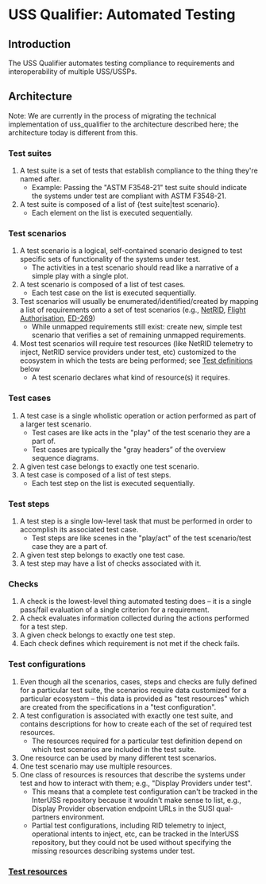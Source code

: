 # USS Qualifier: Automated Testing

## Introduction

The USS Qualifier automates testing compliance to requirements and interoperability of multiple USS/USSPs.

## Architecture

Note: We are currently in the process of migrating the technical implementation of uss_qualifier to the architecture described here; the architecture today is different from this.

### Test suites

1. A test suite is a set of tests that establish compliance to the thing they're named after.
    * Example: Passing the "ASTM F3548-21" test suite should indicate the systems under test are compliant with ASTM F3548-21.
2. A test suite is composed of a list of {test suite|test scenario}.
    * Each element on the list is executed sequentially.

### Test scenarios

1. A test scenario is a logical, self-contained scenario designed to test specific sets of functionality of the systems under test.
    * The activities in a test scenario should read like a narrative of a simple play with a single plot.
2. A test scenario is composed of a list of test cases.
    * Each test case on the list is executed sequentially.
3. Test scenarios will usually be enumerated/identified/created by mapping a list of requirements onto a set of test scenarios (e.g., [NetRID](https://docs.google.com/spreadsheets/d/1YByckmK6hfMrGec53CxRM2BPvcgm6HQNoFxOrOEfrUQ/edit#gid=0), [Flight Authorisation](https://docs.google.com/spreadsheets/d/1IJkNS21Ps-2411LGhXBqWF7inQnPVeEA23dWjXpCR-M/edit#gid=0), [ED-269](https://docs.google.com/spreadsheets/d/1NIlRHtWzBXOyJ58pYimhDQDqsEyToTQRu2ma3AYXWEU/edit))
    * While unmapped requirements still exist: create new, simple test scenario that verifies a set of remaining unmapped requirements.
4. Most test scenarios will require test resources (like NetRID telemetry to inject, NetRID service providers under test, etc) customized to the ecosystem in which the tests are being performed; see [Test definitions](#test-definitions) below
    * A test scenario declares what kind of resource(s) it requires.

### Test cases

1. A test case is a single wholistic operation or action performed as part of a larger test scenario.
    * Test cases are like acts in the "play" of the test scenario they are a part of.
    * Test cases are typically the "gray headers” of the overview sequence diagrams.
2. A given test case belongs to exactly one test scenario.
3. A test case is composed of a list of test steps.
    * Each test step on the list is executed sequentially.

### Test steps

1. A test step is a single low-level task that must be performed in order to accomplish its associated test case.
   * Test steps are like scenes in the "play/act" of the test scenario/test case they are a part of.
2. A given test step belongs to exactly one test case.
3. A test step may have a list of checks associated with it.

### Checks

1. A check is the lowest-level thing automated testing does – it is a single pass/fail evaluation of a single criterion for a requirement.
2. A check evaluates information collected during the actions performed for a test step.
3. A given check belongs to exactly one test step.
4. Each check defines which requirement is not met if the check fails.

### Test configurations

1. Even though all the scenarios, cases, steps and checks are fully defined for a particular test suite, the scenarios require data customized for a particular ecosystem – this data is provided as "test resources" which are created from the specifications in a "test configuration".
2. A test configuration is associated with exactly one test suite, and contains descriptions for how to create each of the set of required test resources.
    * The resources required for a particular test definition depend on which test scenarios are included in the test suite.
3. One resource can be used by many different test scenarios.
4. One test scenario may use multiple resources.
5. One class of resources is resources that describe the systems under test and how to interact with them; e.g., "Display Providers under test".
    * This means that a complete test configuration can't be tracked in the InterUSS repository because it wouldn't make sense to list, e.g., Display Provider observation endpoint URLs in the SUSI qual-partners environment.
    * Partial test configurations, including RID telemetry to inject, operational intents to inject, etc, can be tracked in the InterUSS repository, but they could not be used without specifying the missing resources describing systems under test.

### [Test resources](resources/README.md)
